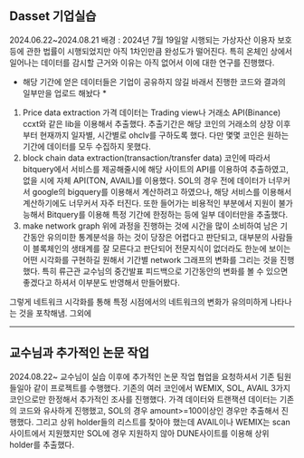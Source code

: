 ## Dasset 기업실습

2024.06.22~2024.08.21
배경 : 2024년 7월 19일알 시행되는 가상자산 이용자 보호등에 관한 법률이 시행되었지만 아직 1차인만큼 완성도가 떨어진다. 특히 온체인 상에서 일어나는 데이터를 감시할 근거와 이유는 아직 없어서 이에 대한 연구를 진행했다.
* 해당 기간에 얻은 데이터들은 기업이 공유하지 않길 바래서 진행한 코드와 결과의 일부만을 업로드 해놨다 *
  
1. Price data extraction
   가격 데이터는 Trading view나 거래소 API(Binance) ccxt와 같은 lib을 이용해서 추출했다. 추출기간은 해당 코인의 거래소의 상장 이후부터 현재까지 일자별, 시간별로 ohclv를 구하도록 했다. 다만 몇몇 코인은 원하는 기간에 데이터를 모두 수집하지 못했다.
2. block chain data extraction(transaction/transfer data)
  코인에 따라서 bitquery에서 서비스를 제공해줄시에 해당 사이트의 API를 이용하여 추출하였고, 없을 시에 자체 API(TON, AVAIL)를 이용했다. SOL의 경우 전에 데이터가 너무커서 google의 bigquery를 이용해서 계산하려고 하였으나, 해당 서비스를 이용해서 계산하기에도 너무커서 자주 터진다. 또한 들어가는 비용적인 부분에서 지원이 불가능해서 Bitquery를 이용해 특정 기간에 한정하는 등에 일부 데이터만을 추출했다.
3. make network graph
   위에 과정을 진행하는 것에 시간을 많이 소비하여 남은 기간동안 유의미한 통계분석을 하는 것이 당장은 어렵다고 판단되고, 대부분의 사람들이 블록체인의 생태계를 잘 모른다고 판단되어 전문지식이 없더라도 한눈에 보이는 어떤 시각화를 구현하길 원해서 기간별 network 그래프의 변화를 그리는 것을 진행했다. 특히 류근관 교수님의 중간발표 피드백으로 기간동안의 변화를 볼 수 있으면 좋겠다고 하셔서 이부분도 반영해서 만들어봤다.

그렇게 네트워크 시각화를 통해 특정 시점에서의 네트워크의 변화가 유의미하게 나타나는 것을 포착해냄. 그외에 

------------

##  교수님과 추가적인 논문 작업

2024.08.22~
교수님이 실습 이후에 추가적인 논문 작업 협업을 요청하셔서 기존 팀원들일아 같이 프로젝트를 수행했다. 기존의 여러 코인에서 WEMIX, SOL, AVAIL 3가지 코인으로만 한정해서 추가적인 조사를 진행했다.
가격 데이터와 트랜잭션 데이터는 기존의 코드와 유사하게 진행했고, SOL의 경우 amount>=100이상인 경우만 추출해서 진행했다.
그리고 상위 holder들의 리스트를 찾아야 했는데 AVAIL이나 WEMIX는 scan 사이트에서 지원했지만 SOL에 경우 지원하지 않아 DUNE사이트를 이용해 상위 holder를 추출했다.
